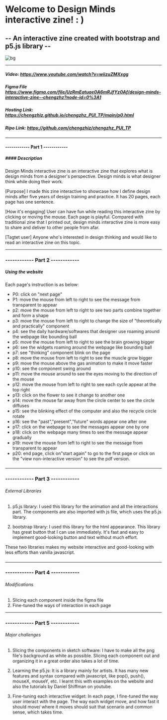 # Welcome to Design Minds interactive zine! : ) 

## -- An interactive zine created with bootstrap and p5.js library -- 

![bg](https://user-images.githubusercontent.com/99673235/165878109-ecb5f121-2ea9-4f63-8c2b-31194f8a4719.png)


------



##### Video: https://www.youtube.com/watch?v=wiizuZMXxgg #####  



##### Figma File https://www.figma.com/file/UzRmEatuae0A6mRJfYz0Af/design-minds-interactive-zine--chengzhz?node-id=0%3A1

##### Hosting Link: https://chengzhiz.github.io/chengzhz_PUI_TP/main/p0.html

##### Ripo Link: https://github.com/chengzhiz/chengzhz_PUI_TP



------

#### ------------ Part 1 ------------

##### #### Description ####

Design Minds interactive zine is an interactive zine that explores what is design minds from a designer's perspective. Design minds is what designer think while doing their work. 

[Purpose]  I made this zine interactive to showcase how I define design minds after five years of design training and practice. It has 20 pages, each page has one sentence. 

[How it's engaging]  User can have fun while reading this interactive zine by clicking or moving the mouse. Each page is playful. Compared with traditional zine that I printed out, design minds interactive zine is more easy to share and deliver to other people from afar. 

[Tagtet user]   Anyone who's interested in design thinking and would like to read an interactive zine on this topic.

------

### ------------ Part 2 ------------

##### Using the website ##### 
Each page's instruction is as below:

- P0:  click on "next page"
- P1:  move the mouse from left to right to see the message from transparent to appear
- p2: move the mouse from left to right to see two parts combine together and form a shape
- p3: move the mouse from left to right to change the size of "theoretically and practically" component
- p4: see the daily hardware/softwares that designer use roaming around the webpage like bounding ball
- p5: move the mouse from left to right to see the brain growing bigger
- p6: see the widgets roaming around the webpage like bounding ball
- p7: see "thinking" component blink on the page
- p8: move the mouse from left to right to see the muscle grow bigger
- p9: move the mouse above the gas animation to make it move faster
- p10: see the component swing around
- p11: move the mouse around to see the eyes moving to the direction of the mouse
- p12: move the mouse from left to right to see each cycle appear at the top right
- p13: click on the flower to see it change to another one
- p14: move the mouse far away from the circle center to see the circle diffuses
- p15: see the blinking effect of the computer and also the recycle circle rotate
- p16: see the "past","present","future" words appear one after one
- p17: click on the webpage to see the messages appear one by one
- p18: click on the webpage many times to see the message appear gradually
- p19: move the mouse from left to right to see the message from transparent to appear
- p20: end page, click on"start again" to go to the first page or click on the "view non-interactive version" to see the pdf version.

### 

------

### ------------ Part 3 ------------

###### External Libraries ###### 
1. p5.js library: I used this library for the animation and all the interactions part. The components are also imported with js file, which uses the p5.js library.

2. bootstrap library: I used this library for the html appearance. This library has great button that I can use immediately. It's fast and easy to implement good-looking button and text without much effort.

These two libraries makes my website interactive and good-looking with less efforts than vanilla javascript.

### 

------

### ------------ Part 4 ------------

###### Modifications ###### 

1. Slicing each component inside the figma file
1. Fine-tuned the ways of interaction in each page 



------

### ------------ Part 5 ------------


###### Major challenges ###### 
1. Slicing the components in sketch software: I have to make all the png file's background as white as possible. Slicing each component out and organizing it in a great order also takes a lot of time.

2. Learning the p5.js: It is a library mainly for artists. It has many new features and syntax compared with javascript, like pop(), push(), mouseX, mouseY, etc. I learnt this with examples on the website and also the tutorials by Daniel Shiffman on youtube.

3. Fine-tuning each interactive widget: In each page, I fine-tuned the way user interact with the page. The way each widget move, and how fast it should move/ where it moves should suit that scenario and common sense, which takes time. 







